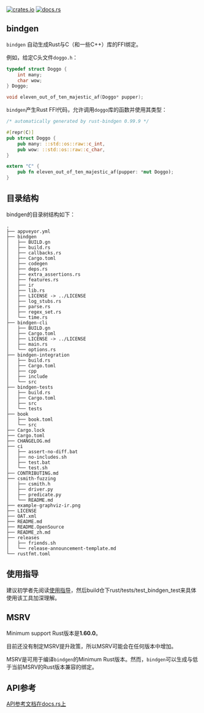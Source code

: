 [![crates.io](https://img.shields.io/crates/v/bindgen.svg)](https://crates.io/crates/bindgen)
[![docs.rs](https://docs.rs/bindgen/badge.svg)](https://docs.rs/bindgen/)

## bindgen

`bindgen` 自动生成Rust与C（和一些C++）库的FFI绑定。

例如，给定C头文件`doggo.h`：

```c
typedef struct Doggo {
    int many;
    char wow;
} Doggo;

void eleven_out_of_ten_majestic_af(Doggo* pupper);
```

`bindgen`产生Rust FFI代码，允许调用`doggo`库的函数并使用其类型：

```rust
/* automatically generated by rust-bindgen 0.99.9 */

#[repr(C)]
pub struct Doggo {
    pub many: ::std::os::raw::c_int,
    pub wow: ::std::os::raw::c_char,
}

extern "C" {
    pub fn eleven_out_of_ten_majestic_af(pupper: *mut Doggo);
}
```

## 目录结构
bindgen的目录树结构如下：
```
.
├── appveyor.yml
├── bindgen
│   ├── BUILD.gn
│   ├── build.rs
│   ├── callbacks.rs
│   ├── Cargo.toml
│   ├── codegen
│   ├── deps.rs
│   ├── extra_assertions.rs
│   ├── features.rs
│   ├── ir
│   ├── lib.rs
│   ├── LICENSE -> ../LICENSE
│   ├── log_stubs.rs
│   ├── parse.rs
│   ├── regex_set.rs
│   └── time.rs
├── bindgen-cli
│   ├── BUILD.gn
│   ├── Cargo.toml
│   ├── LICENSE -> ../LICENSE
│   ├── main.rs
│   └── options.rs
├── bindgen-integration
│   ├── build.rs
│   ├── Cargo.toml
│   ├── cpp
│   ├── include
│   └── src
├── bindgen-tests
│   ├── build.rs
│   ├── Cargo.toml
│   ├── src
│   └── tests
├── book
│   ├── book.toml
│   └── src
├── Cargo.lock
├── Cargo.toml
├── CHANGELOG.md
├── ci
│   ├── assert-no-diff.bat
│   ├── no-includes.sh
│   ├── test.bat
│   └── test.sh
├── CONTRIBUTING.md
├── csmith-fuzzing
│   ├── csmith.h
│   ├── driver.py
│   ├── predicate.py
│   └── README.md
├── example-graphviz-ir.png
├── LICENSE
├── OAT.xml
├── README.md
├── README.OpenSource
├── README_zh.md
├── releases
│   ├── friends.sh
│   └── release-announcement-template.md
└── rustfmt.toml
```


## 使用指导

建议初学者先阅读[使用指导](https://rust-lang.github.io/rust-bindgen)，然后build仓下rust/tests/test_bindgen_test来具体使用该工具加深理解。

## MSRV

Minimum support Rust版本是**1.60.0**。

目前还没有制定MSRV提升政策，所以MSRV可能会在任何版本中增加。

MSRV是可用于编译`bindgen`的Minimum Rust版本。然而，`bindgen`可以生成与低于当前MSRV的Rust版本兼容的绑定。

## API参考

[API参考文档在docs.rs上](https://docs.rs/bindgen)


